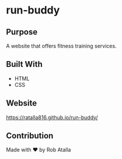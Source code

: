 # run-buddy

## Purpose
A website that offers fitness training services.

## Built With
* HTML
* CSS

## Website
https://ratalla816.github.io/run-buddy/

## Contribution
Made with ❤️ by Rob Atalla
